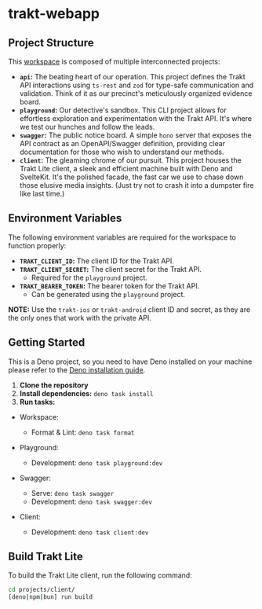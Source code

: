 # trakt-webapp

## Project Structure

This [workspace](https://docs.deno.com/runtime/fundamentals/workspaces/) is
composed of multiple interconnected projects:

- **`api`:** The beating heart of our operation. This project defines the Trakt
  API interactions using `ts-rest` and `zod` for type-safe communication and
  validation. Think of it as our precinct's meticulously organized evidence
  board.
- **`playground`:** Our detective's sandbox. This CLI project allows for
  effortless exploration and experimentation with the Trakt API. It's where we
  test our hunches and follow the leads.
- **`swagger`:** The public notice board. A simple `hono` server that exposes
  the API contract as an OpenAPI/Swagger definition, providing clear
  documentation for those who wish to understand our methods.
- **`client`:** The gleaming chrome of our pursuit. This project houses the
  Trakt Lite client, a sleek and efficient machine built with Deno and
  SvelteKit. It's the polished facade, the fast car we use to chase down those
  elusive media insights. (Just try not to crash it into a dumpster fire like
  last time.)

## Environment Variables

The following environment variables are required for the workspace to function
properly:

- **`TRAKT_CLIENT_ID`:** The client ID for the Trakt API.
- **`TRAKT_CLIENT_SECRET`:** The client secret for the Trakt API.
  - Required for the `playground` project.
- **`TRAKT_BEARER_TOKEN`:** The bearer token for the Trakt API.
  - Can be generated using the `playground` project.

**NOTE:** Use the `trakt-ios` or `trakt-android` client ID and secret, as they
are the only ones that work with the private API.

## Getting Started

This is a Deno project, so you need to have Deno installed on your machine
please refer to the
[Deno installation guide](https://docs.deno.com/runtime/getting_started/installation/).

1. **Clone the repository**
1. **Install dependencies:** `deno task install`
1. **Run tasks:**

- Workspace:
  - Format & Lint: `deno task format`

- Playground:
  - Development: `deno task playground:dev`

- Swagger:
  - Serve: `deno task swagger`
  - Development: `deno task swagger:dev`

- Client:
  - Development: `deno task client:dev`

## Build Trakt Lite

To build the Trakt Lite client, run the following command:

```sh
cd projects/client/
[deno|npm|bun] run build
```
